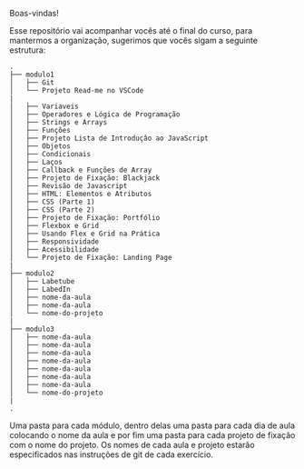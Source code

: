 Boas-vindas!

Esse repositório vai acompanhar vocês até o final do curso, para mantermos a organização, sugerimos que vocês sigam a seguinte estrutura:

```
.
├── modulo1
│   ├── Git
│   └── Projeto Read-me no VSCode
|
│   ├── Variaveis
│   ├── Operadores e Lógica de Programação
│   ├── Strings e Arrays
│   ├── Funções
│   ├── Projeto Lista de Introduçâo ao JavaScript
│   ├── Objetos
│   ├── Condicionais
│   ├── Laços
│   ├── Callback e Funções de Array
│   ├── Projeto de Fixação: Blackjack
│   ├── Revisão de Javascript
│   ├── HTML: Elementos e Atributos
│   ├── CSS (Parte 1)
│   ├── CSS (Parte 2)
│   ├── Projeto de Fixação: Portfólio
│   ├── Flexbox e Grid
│   ├── Usando Flex e Grid na Prática
│   ├── Responsividade
│   ├── Acessibilidade
│   └── Projeto de Fixação: Landing Page
|
├── modulo2
│   ├── Labetube
│   ├── LabedIn
│   ├── nome-da-aula
│   ├── nome-da-aula
│   └── nome-do-projeto
|
├── modulo3
│   ├── nome-da-aula
│   ├── nome-da-aula
│   ├── nome-da-aula
│   ├── nome-da-aula
│   ├── nome-da-aula
│   ├── nome-da-aula
│   ├── nome-da-aula
│   └── nome-do-projeto
|
.
```

Uma pasta para cada módulo, dentro delas uma pasta para cada dia de aula colocando o nome da aula e por fim uma pasta para cada projeto de fixação com o nome do projeto. Os nomes de cada aula e projeto estarão especificados nas instruções de git de cada exercício.
